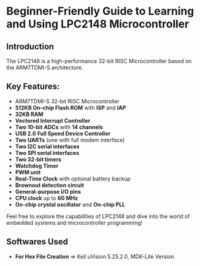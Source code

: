 # **Beginner-Friendly Guide to Learning and Using LPC2148 Microcontroller**

## **Introduction**

The LPC2148 is a high-performance 32-bit RISC Microcontroller based on the ARM7TDMI-S architecture.

## **Key Features:**

- ARM7TDMI-S 32-bit RISC Microcontroller
- **512KB On-chip Flash ROM** with **ISP** and **IAP**
- **32KB RAM**
- **Vectored Interrupt Controller**
- **Two 10-bit ADCs** with **14 channels**
- **USB 2.0 Full Speed Device Controller**
- **Two UARTs** (one with full modem interface)
- **Two I2C serial interfaces**
- **Two SPI serial interfaces**
- **Two 32-bit timers**
- **Watchdog Timer**
- **PWM unit**
- **Real-Time Clock** with optional battery backup
- **Brownout detection circuit**
- **General-purpose I/O pins**
- **CPU clock** up to **60 MHz**
- **On-chip crystal oscillator** and **On-chip PLL**

Feel free to explore the capabilities of LPC2148 and dive into the world of embedded systems and microcontroller programming!

## **Softwares Used**

- **For Hex File Creation** => Keil uVision 5.25.2.0, MDK-Lite Version
